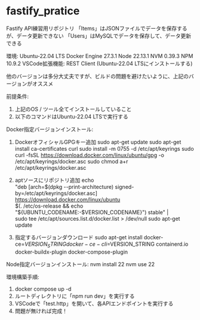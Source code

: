 # fastify_pratice
 
Fastify API練習用リポジトリ
「Items」はJSONファイルでデータを保存するが、データ更新できない
「Users」はMySQLでデータを保存して、データ更新できる

環境:
Ubuntu-22.04 LTS
Docker Engine 27.3.1
Node 22.13.1
NVM 0.39.3
NPM 10.9.2
VSCode拡張機能: REST Client (Ubuntu-22.04 LTSにインストールする)

他のバージョンは多分大丈夫ですが、ビルドの問題を避けたいように、上記のバージョンがオススメ

前提条件:
1. 上記のOS / ツール全てインストールしていること
2. 以下のコマンドはUbuntu-22.04 LTSで実行する

Docker指定バージョンインストール:
1. DockerオフィシャルGPGキー追加
sudo apt-get update
sudo apt-get install ca-certificates curl
sudo install -m 0755 -d /etc/apt/keyrings
sudo curl -fsSL https://download.docker.com/linux/ubuntu/gpg -o /etc/apt/keyrings/docker.asc
sudo chmod a+r /etc/apt/keyrings/docker.asc

2. aptソースにリポジトリ追加
echo \
  "deb [arch=$(dpkg --print-architecture) signed-by=/etc/apt/keyrings/docker.asc] https://download.docker.com/linux/ubuntu \
  $(. /etc/os-release && echo "${UBUNTU_CODENAME:-$VERSION_CODENAME}") stable" | \
  sudo tee /etc/apt/sources.list.d/docker.list > /dev/null
sudo apt-get update

3. 指定するバージョンダウンロード
sudo apt-get install docker-ce=$VERSION_STRING docker-ce-cli=$VERSION_STRING containerd.io docker-buildx-plugin docker-compose-plugin

Node指定バージョンインストール:
nvm install 22
nvm use 22

環境構築手順:
1. docker compose up -d
2. ルートディレクトリに「npm run dev」を実行する
3. VSCodeで「test.http」を開いて、各APIエンドポイントを実行する
4. 問題が無ければ完成！

